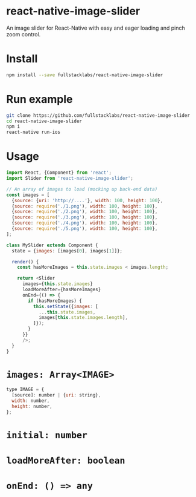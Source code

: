 react-native-image-slider
===

An image slider for React-Native with easy and eager loading and pinch zoom control.

# Install

```bash
npm install --save fullstacklabs/react-native-image-slider
```

# Run example

```bash
git clone https://github.com/fullstacklabs/react-native-image-slider
cd react-native-image-slider
npm i
react-native run-ios
```

# Usage

```javascript
import React, {Component} from 'react';
import Slider from 'react-native-image-slider';

// An array of images to load (mocking up back-end data)
const images = [
  {source: {uri: 'http://....'}, width: 100, height: 100},
  {source: require('./1.png'), width: 100, height: 100},
  {source: require('./2.png'), width: 100, height: 100},
  {source: require('./3.png'), width: 100, height: 100},
  {source: require('./4.png'), width: 100, height: 100},
  {source: require('./5.png'), width: 100, height: 100},
];

class MySlider extends Component {
  state = {images: [images[0], images[1]]};

  render() {
    const hasMoreImages = this.state.images < images.length;

    return <Slider
      images={this.state.images}
      loadMoreAfter={hasMoreImages}
      onEnd={() => {
        if (hasMoreImages) {
          this.setState({images: [
            ...this.state.images,
            images[this.state.images.length],
          ]});
        }
      }}
      />;
  }
}
```

# `images: Array<IMAGE>`

```javascript
type IMAGE = {
  [source]: number | {uri: string},
  width: number,
  height: number,
};
```

# `initial: number`

# `loadMoreAfter: boolean`

# `onEnd: () => any`
